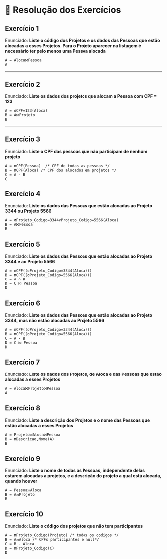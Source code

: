# 📝 Resolução dos Exercícios

## Exercício 1

Enunciado: <b> Liste o código dos Projetos e os dados das Pessoas que estão alocadas a esses Projetos.
Para o Projeto aparecer na listagem é necessário ter pelo menos uma Pessoa alocada </b>

```
A = Aloca⨝Pessoa
A
```

---

## Exercício 2

Enunciado: <b> Liste os dados dos projetos que alocam a Pessoa com CPF = 123 </b>

```
A = σCPF=123(Aloca)
B = A⨝Projeto
B
```

---

## Exercício 3

Enunciado: <b> Liste o CPF das pessoas que não participam de nenhum projeto </b>

```
A = πCPF(Pessoa)  /* CPF de todas as pessoas */
B = πCPF(Aloca) /* CPF dos alocados em projetos */
C = A - B
C
```

## Exercício 4

Enunciado: <b> Liste os dados das Pessoas que estão alocadas ao Projeto 3344 ou Projeto 5566 </b>

```
A = σProjeto_Codigo=3344∨Projeto_Codigo=5566(Aloca)
B = A⨝Pessoa
B
```

## Exercício 5

Enunciado: <b> Liste os dados das Pessoas que estão alocadas ao Projeto 3344 e ao Projeto 5566 </b>

```
A = πCPF((σProjeto_Codigo=3344(Aloca)))
B = πCPF((σProjeto_Codigo=5566(Aloca)))
C = A ∩ B
D = C ⨝ Pessoa
D
```

## Exercício 6

Enunciado: <b> Liste os dados das Pessoas que estão alocadas ao Projeto 3344, mas não estão alocadas
ao Projeto 5566 </b>

```
A = πCPF((σProjeto_Codigo=3344(Aloca)))
B = πCPF((σProjeto_Codigo=5566(Aloca)))
C = A - B
D = C ⨝ Pessoa
D
```

## Exercício 7

Enunciado: <b> Liste os dados dos Projetos, de Aloca e das Pessoas que estão alocadas a esses Projetos </b>

```
A = Aloca⨝Projeto⨝Pessoa
A
```

## Exercício 8

Enunciado: <b> Liste a descrição dos Projetos e o nome das Pessoas que estão alocadas a esses Projetos </b>

```
A = Projeto⨝Aloca⨝Pessoa
B = πDescricao,Nome(A)
B
```

## Exercício 9

Enunciado: <b> Liste o nome de todas as Pessoas, independente delas estarem alocadas a projetos, e a descrição do projeto a qual está alocada, quando houver </b>

```
A = Pessoa⟕Aloca
B = A⟕Projeto
B
```

## Exercício 10

Enunciado: <b> Liste o código dos projetos que não tem participantes </b>

```
A = πProjeto_Codigo(Projeto) /* todos os codigos */
B = A⟕Aloca /* CPFs participantes e null*/
C = B - Aloca
D = πProjeto_Codigo(C)
D
```
